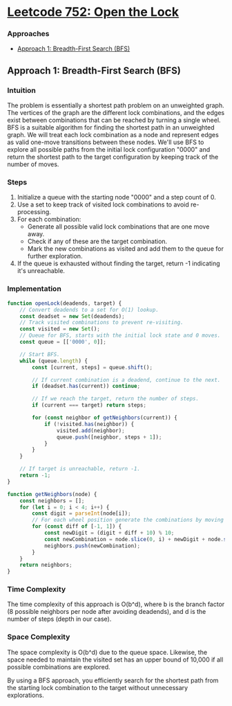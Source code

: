 # [Leetcode 752: Open the Lock](https://leetcode.com/problems/open-the-lock/)

### Approaches
- [Approach 1: Breadth-First Search (BFS)](#approach-1-breadth-first-search-bfs)

## Approach 1: Breadth-First Search (BFS)

### Intuition
The problem is essentially a shortest path problem on an unweighted graph. The vertices of the graph are the different lock combinations, and the edges exist between combinations that can be reached by turning a single wheel. BFS is a suitable algorithm for finding the shortest path in an unweighted graph. We will treat each lock combination as a node and represent edges as valid one-move transitions between these nodes. We'll use BFS to explore all possible paths from the initial lock configuration "0000" and return the shortest path to the target configuration by keeping track of the number of moves.

### Steps
1. Initialize a queue with the starting node "0000" and a step count of 0.
2. Use a set to keep track of visited lock combinations to avoid re-processing.
3. For each combination:
   - Generate all possible valid lock combinations that are one move away.
   - Check if any of these are the target combination.
   - Mark the new combinations as visited and add them to the queue for further exploration.
4. If the queue is exhausted without finding the target, return -1 indicating it's unreachable.

### Implementation

```javascript
function openLock(deadends, target) {
    // Convert deadends to a set for O(1) lookup.
    const deadset = new Set(deadends);
    // Track visited combinations to prevent re-visiting.
    const visited = new Set();
    // Queue for BFS, starts with the initial lock state and 0 moves.
    const queue = [['0000', 0]];

    // Start BFS.
    while (queue.length) {
        const [current, steps] = queue.shift();

        // If current combination is a deadend, continue to the next.
        if (deadset.has(current)) continue;

        // If we reach the target, return the number of steps.
        if (current === target) return steps;

        for (const neighbor of getNeighbors(current)) {
            if (!visited.has(neighbor)) {
                visited.add(neighbor);
                queue.push([neighbor, steps + 1]);
            }
        }
    }

    // If target is unreachable, return -1.
    return -1;
}

function getNeighbors(node) {
    const neighbors = [];
    for (let i = 0; i < 4; i++) {
        const digit = parseInt(node[i]);
        // For each wheel position generate the combinations by moving up or down.
        for (const diff of [-1, 1]) {
            const newDigit = (digit + diff + 10) % 10;
            const newCombination = node.slice(0, i) + newDigit + node.slice(i + 1);
            neighbors.push(newCombination);
        }
    }
    return neighbors;
}
```

### Time Complexity
The time complexity of this approach is O(b^d), where b is the branch factor (8 possible neighbors per node after avoiding deadends), and d is the number of steps (depth in our case).

### Space Complexity
The space complexity is O(b^d) due to the queue space. Likewise, the space needed to maintain the visited set has an upper bound of 10,000 if all possible combinations are explored.

By using a BFS approach, you efficiently search for the shortest path from the starting lock combination to the target without unnecessary explorations.

